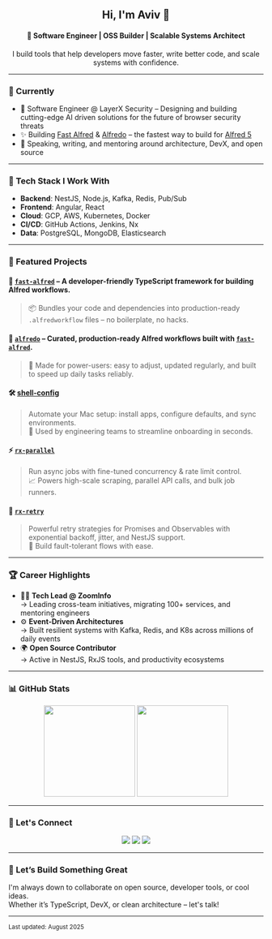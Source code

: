 <div align="center">

## Hi, I'm Aviv 👋

</div>

<div align="center">

#### 🚀 Software Engineer | OSS Builder | Scalable Systems Architect

</div>

<div align="center">

I build tools that help developers move faster, write better code, and scale systems with confidence.

</div>

---

### 🧭 Currently

-   🧠 Software Engineer @ LayerX Security – Designing and building cutting-edge AI driven solutions for the future of browser security threats
-   ✨ Building [Fast Alfred](https://github.com/Avivbens/fast-alfred) & [Alfredo](https://github.com/Avivbens/alfredo) – the fastest way to build for [Alfred 5](https://www.alfredapp.com/)
-   💬 Speaking, writing, and mentoring around architecture, DevX, and open source

---

### 🔧 Tech Stack I Work With

-   **Backend**: NestJS, Node.js, Kafka, Redis, Pub/Sub
-   **Frontend**: Angular, React
-   **Cloud**: GCP, AWS, Kubernetes, Docker
-   **CI/CD**: GitHub Actions, Jenkins, Nx
-   **Data**: PostgreSQL, MongoDB, Elasticsearch

---

### 🌟 Featured Projects

#### 🥷 [`fast-alfred`](https://github.com/Avivbens/fast-alfred) – A developer-friendly TypeScript framework for building Alfred workflows.

> 📦 Bundles your code and dependencies into production-ready `.alfredworkflow` files – no boilerplate, no hacks.

#### 🍝 [`alfredo`](https://github.com/Avivbens/alfredo) – Curated, production-ready Alfred workflows built with [`fast-alfred`](https://github.com/Avivbens/fast-alfred).

> 🧰 Made for power-users: easy to adjust, updated regularly, and built to speed up daily tasks reliably.

#### 🛠 [shell-config](https://github.com/Avivbens/shell-config)

> Automate your Mac setup: install apps, configure defaults, and sync environments.  
> 💼 Used by engineering teams to streamline onboarding in seconds.

#### ⚡️ [`rx-parallel`](https://www.npmjs.com/package/rx-parallel)

> Run async jobs with fine-tuned concurrency & rate limit control.  
> 📈 Powers high-scale scraping, parallel API calls, and bulk job runners.

#### 🔁 [`rx-retry`](https://www.npmjs.com/package/rx-retry)

> Powerful retry strategies for Promises and Observables with exponential backoff, jitter, and NestJS support.  
> 🔄 Build fault-tolerant flows with ease.

---

### 🏆 Career Highlights

-   🧑‍💻 **Tech Lead @ ZoomInfo**  
    → Leading cross-team initiatives, migrating 100+ services, and mentoring engineers
-   ⚙️ **Event-Driven Architectures**  
    → Built resilient systems with Kafka, Redis, and K8s across millions of daily events
-   🌍 **Open Source Contributor**  
    → Active in NestJS, RxJS tools, and productivity ecosystems

---

### 📊 GitHub Stats

<p align="center">
  <img height="180em" src="https://github-readme-stats-eight-theta.vercel.app/api?username=avivbens&show_icons=true&theme=algolia&include_all_commits=true&count_private=true"/>
  <img height="180em" src="https://github-readme-stats-eight-theta.vercel.app/api/top-langs/?username=avivbens&layout=compact&langs_count=8&theme=algolia"/>
</p>

---

### 🤝 Let's Connect

<p align="center">
  <a href="https://www.linkedin.com/in/aviv-ben-shahar-33583b211/"><img src="https://img.shields.io/badge/-LinkedIn-0077B5?style=flat&logo=Linkedin&logoColor=white"/></a>
  <a href="mailto:avivbens87@gmail.com"><img src="https://img.shields.io/badge/-Email-D14836?style=flat&logo=Gmail&logoColor=white"/></a>
  <a href="https://instagram.com/aviv_ben_shahar"><img src="https://img.shields.io/badge/-Instagram-E4405F?style=flat&logo=Instagram&logoColor=white"/></a>
</p>

---

### 🚀 Let’s Build Something Great

I'm always down to collaborate on open source, developer tools, or cool ideas.  
Whether it’s TypeScript, DevX, or clean architecture – let's talk!

---

<sub>Last updated: August 2025</sub>
